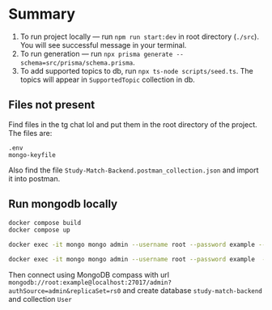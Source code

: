 # Summary

1. To run project locally — run `npm run start:dev` in root directory (`./src`). You will see successful message in your terminal.
2. To run generation — run `npx prisma generate --schema=src/prisma/schema.prisma`.
3. To add supported topics to db, run `npx ts-node scripts/seed.ts`. The topics will appear in `SupportedTopic` collection in db.

## Files not present

Find files in the tg chat lol and put them in the root directory of the project. The files are:
```
.env
mongo-keyfile
```

Also find the file `Study-Match-Backend.postman_collection.json` and import it into postman.

## Run mongodb locally

```bash
docker compose build
docker compose up

docker exec -it mongo mongo admin --username root --password example --eval 'rs.initiate({_id: "rs0", members: [{_id: 0, host: "localhost:27017"}]})'

docker exec -it mongo mongo admin --username root --password example  --eval 'rs.status()'
```

Then connect using MongoDB compass with url `mongodb://root:example@localhost:27017/admin?authSource=admin&replicaSet=rs0` and create database `study-match-backend` and collection `User`

